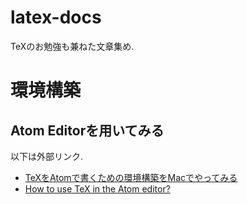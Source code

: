 # latex-docs

TeXのお勉強も兼ねた文章集め.

# 環境構築

## Atom Editorを用いてみる

以下は外部リンク. 

- [TeXをAtomで書くための環境構築をMacでやってみる](https://qiita.com/kurohune538/items/6c1e48f6380b87fd8161)
- [How to use TeX in the Atom editor?
](https://tex.stackexchange.com/questions/317334/how-to-use-tex-in-the-atom-editor)

